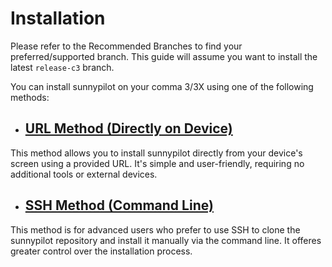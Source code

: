 # **Installation**

Please refer to the Recommended Branches to find your preferred/supported branch. This guide will assume you want to install the latest `release-c3` branch.

You can install sunnypilot on your comma 3/3X using one of the following methods:

- ## [**URL Method (Directly on Device)**](url-method.md)
This method allows you to install sunnypilot directly from your device's screen using a provided URL. It's simple and user-friendly, requiring no additional tools or external devices.

- ## [**SSH Method (Command Line)**](ssh-method.md)
This method is for advanced users who prefer to use SSH to clone the sunnypilot repository and install it manually via the command line. It offeres greater control over the installation process.
